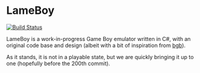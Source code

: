 ﻿# LameBoy

[![Build Status](https://travis-ci.org/ASSympt0te/LameBoy.svg?branch=master)](https://travis-ci.org/ASSympt0te/LameBoy)

LameBoy is a work-in-progress Game Boy emulator written in C#, with an original code base and design (albeit with a bit of inspiration from [bgb](http://bgb.bircd.org/)).

As it stands, it is not in a playable state, but we are quickly bringing it up to one (hopefully before the 200th commit).
